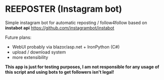 #  REEPOSTER (Instagram bot)

Simple instagram bot for automatic reposting / follow4follow based on **instabot api** https://github.com/instagrambot/instabot

Future plans:
- WebUI probably via blazor/asp.net + IronPython (C#)
- upload / download system
- more extensibility

**This app is just for testing purposes, I am not responsible for any usage of this script and using bots to get followers isn't legal!**